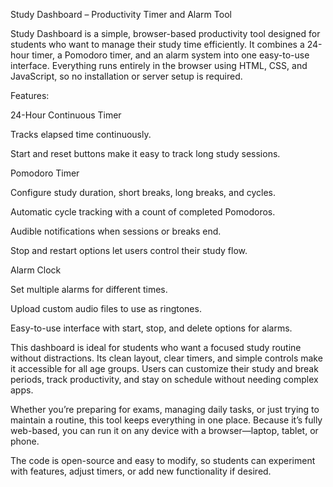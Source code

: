 Study Dashboard – Productivity Timer and Alarm Tool

Study Dashboard is a simple, browser-based productivity tool designed for students who want to manage their study time efficiently. It combines a 24-hour timer, a Pomodoro timer, and an alarm system into one easy-to-use interface. Everything runs entirely in the browser using HTML, CSS, and JavaScript, so no installation or server setup is required.

Features:

24-Hour Continuous Timer

Tracks elapsed time continuously.

Start and reset buttons make it easy to track long study sessions.

Pomodoro Timer

Configure study duration, short breaks, long breaks, and cycles.

Automatic cycle tracking with a count of completed Pomodoros.

Audible notifications when sessions or breaks end.

Stop and restart options let users control their study flow.

Alarm Clock

Set multiple alarms for different times.

Upload custom audio files to use as ringtones.

Easy-to-use interface with start, stop, and delete options for alarms.

This dashboard is ideal for students who want a focused study routine without distractions. Its clean layout, clear timers, and simple controls make it accessible for all age groups. Users can customize their study and break periods, track productivity, and stay on schedule without needing complex apps.

Whether you’re preparing for exams, managing daily tasks, or just trying to maintain a routine, this tool keeps everything in one place. Because it’s fully web-based, you can run it on any device with a browser—laptop, tablet, or phone.

The code is open-source and easy to modify, so students can experiment with features, adjust timers, or add new functionality if desired.
